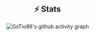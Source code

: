 <h2 align="center">⚡ Stats</h2>
<p align="center">
	<img src="https://github-readme-activity-graph.vercel.app/graph?username=Zephnis&bg_color=0d1117&color=757472&line=5261e9&point=5261e9&area=true&hide_border=true" alt="GsTio86's github activity graph">
